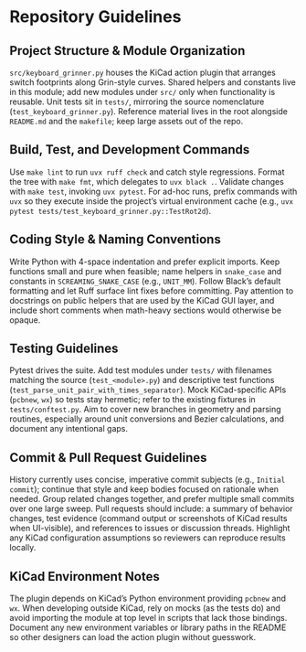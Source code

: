 # Repository Guidelines

## Project Structure & Module Organization
`src/keyboard_grinner.py` houses the KiCad action plugin that arranges switch footprints along Grin-style curves. Shared helpers and constants live in this module; add new modules under `src/` only when functionality is reusable. Unit tests sit in `tests/`, mirroring the source nomenclature (`test_keyboard_grinner.py`). Reference material lives in the root alongside `README.md` and the `makefile`; keep large assets out of the repo.

## Build, Test, and Development Commands
Use `make lint` to run `uvx ruff check` and catch style regressions. Format the tree with `make fmt`, which delegates to `uvx black .`. Validate changes with `make test`, invoking `uvx pytest`. For ad-hoc runs, prefix commands with `uvx` so they execute inside the project’s virtual environment cache (e.g., `uvx pytest tests/test_keyboard_grinner.py::TestRot2d`).

## Coding Style & Naming Conventions
Write Python with 4-space indentation and prefer explicit imports. Keep functions small and pure when feasible; name helpers in `snake_case` and constants in `SCREAMING_SNAKE_CASE` (e.g., `UNIT_MM`). Follow Black’s default formatting and let Ruff surface lint fixes before committing. Pay attention to docstrings on public helpers that are used by the KiCad GUI layer, and include short comments when math-heavy sections would otherwise be opaque.

## Testing Guidelines
Pytest drives the suite. Add test modules under `tests/` with filenames matching the source (`test_<module>.py`) and descriptive test functions (`test_parse_unit_pair_with_times_separator`). Mock KiCad-specific APIs (`pcbnew`, `wx`) so tests stay hermetic; refer to the existing fixtures in `tests/conftest.py`. Aim to cover new branches in geometry and parsing routines, especially around unit conversions and Bezier calculations, and document any intentional gaps.

## Commit & Pull Request Guidelines
History currently uses concise, imperative commit subjects (e.g., `Initial commit`); continue that style and keep bodies focused on rationale when needed. Group related changes together, and prefer multiple small commits over one large sweep. Pull requests should include: a summary of behavior changes, test evidence (command output or screenshots of KiCad results when UI-visible), and references to issues or discussion threads. Highlight any KiCad configuration assumptions so reviewers can reproduce results locally.

## KiCad Environment Notes
The plugin depends on KiCad’s Python environment providing `pcbnew` and `wx`. When developing outside KiCad, rely on mocks (as the tests do) and avoid importing the module at top level in scripts that lack those bindings. Document any new environment variables or library paths in the README so other designers can load the action plugin without guesswork.

